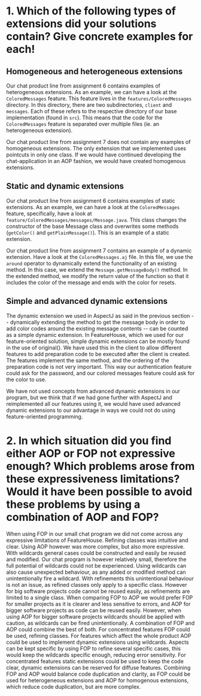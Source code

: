 # 1. Which of the following types of extensions did your solutions contain? Give concrete examples for each!

## Homogeneous and heterogeneous extensions
Our chat product line from assignment 6 contains examples of heterogeneous extensions.
As an example, we can have a look at the `ColoredMessages` feature. This feature lives in the `features/ColoredMessages` directory. In this directory, there are two subdirectories, `client` and `messages`. Each of these refers to the respective directory of our base implementation (found in `src`). This means that the code for the `ColoredMessages` feature is separated over multiple files (ie. an heterogeneous extension).

Our chat product line from assignment 7 does not contain any examples of homogeneous extensions.
The only extension that we implemented uses pointcuts in only one class. If we would have continued developing the chat-application in an AOP fashion, we would have created homogenous extensions.

## Static and dynamic extensions
Our chat product line from assignment 6 contains examples of static extensions.
As an example, we can have a look at the `ColoredMessages` feature, specifically, have a look at `feature/ColoredMessages/messages/Message.java`. This class changes the constructor of the base Message class and overwrites some methods (`getColor()` and `getPlainMessage()`). This is an example of a static extension.

Our chat product line from assignment 7 contains an example of a dynamic extension. Have a look at the `ColoredMessages.aj` file. In this file, we use the `around` operator to dynamically extend the functionality of an existing method. In this case, we extend the `Message.getMessageBody()` method. In the extended method, we modify the return value of the function so that it includes the color of the message and ends with the color for resets.

## Simple and advanced dynamic extensions
The dynamic extension we used in AspectJ as said in the previous section -- dynamically extending the method to get the message body in order to add color codes around the existing message contents -- can be counted as a simple dynamic extension. In FeatureHouse, which we used for our feature-oriented solution, simple dynamic extensions can be mostly found in the use of original(). We have used this in the client to allow different features to add preparation code to be executed after the client is created. The features implement the same method, and the ordering of the preparation code is not very important. This way our authentication feature could ask for the password, and our colored messages feature could ask for the color to use.

We have not used concepts from advanced dynamic extensions in our program, but we think that if we had gone further with AspectJ and reimplemented all our features using it, we would have used advanced dynamic extensions to our advantage in ways we could not do using feature-oriented programming.

# 2. In which situation did you find either AOP or FOP not expressive enough? Which problems arose from these expressiveness limitations? Would it have been possible to avoid these problems by using a combination of AOP and FOP?

When using FOP in our small chat program we did not come across any expressive  limitations of FeatureHouse. Refining classes was intuitive and clear. Using AOP however was more complex, but also more expressive. With wildcards general cases could be constructed and easily be reused and modified. Our chat program is however relatively small, therefore the full potential of wildcards could not be experienced. Using wildcards can also cause unexpected behaviour, as any added or modified method can unintentionally fire a wildcard. With refinements this unintentional behaviour is not an issue, as refined classes only apply to a specific class. However for big software projects code cannot be reused easily, as refinements are limited to a single class.
When comparing FOP to AOP we would prefer FOP for smaller projects as it is clearer and less sensitive to errors, and AOP for bigger software projects as code can be reused easily. However, when using AOP for bigger software projects wildcards should be applied with caution, as wildcards can be fired unintentionally.
A combination of FOP and AOP could combine the best of both. For concentrated features FOP could be used, refining classes. For features which affect the whole product AOP could be used to implement dynamic extensions using wildcards. Aspects can be kept specific by using FOP to refine several specific cases, this would keep the wildcards specific enough, reducing error sensitivity. For concentrated features static extensions could be used to keep the code clear, dynamic extensions can be reserved for diffuse features. Combining FOP and AOP would balance code duplication and clarity, as FOP could be used for heterogeneous extensions and AOP for homogenous extensions, which reduce code duplication, but are more complex.

